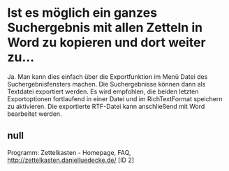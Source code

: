 # Ist es möglich ein ganzes Suchergebnis mit allen Zetteln in Word zu kopieren und dort weiter zu...

Ja. Man kann dies einfach über die Exportfunktion im Menü Datei des Suchergebnisfensters machen. Die Suchergebnisse können dann als Textdatei exportiert werden. Es wird empfohlen, die beiden letzten Exportoptionen fortlaufend in einer Datei und im RichTextFormat speichern zu aktivieren. Die exportierte RTF-Datei kann anschließend mit Word bearbeitet werden.

## null

Programm: Zettelkasten - Homepage, FAQ, http://zettelkasten.danielluedecke.de/ [ID 2]

